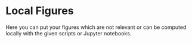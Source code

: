 # Local Figures
Here you can put your figures which are not relevant or can be computed locally with the given scripts or Jupyter notebooks.
